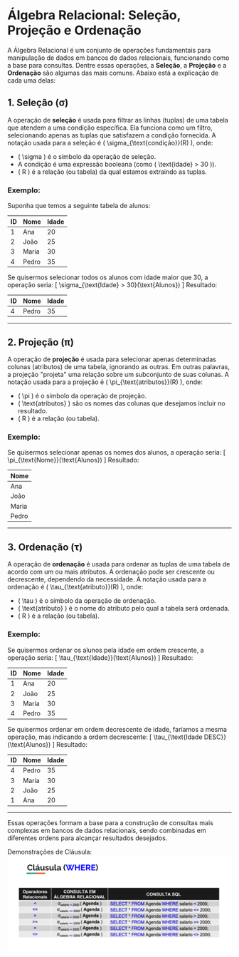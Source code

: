 # Álgebra Relacional: Seleção, Projeção e Ordenação

A Álgebra Relacional é um conjunto de operações fundamentais para manipulação de dados em bancos de dados relacionais, funcionando como a base para consultas. Dentre essas operações, a **Seleção**, a **Projeção** e a **Ordenação** são algumas das mais comuns. Abaixo está a explicação de cada uma delas:

## 1. Seleção (σ)

A operação de **seleção** é usada para filtrar as linhas (tuplas) de uma tabela que atendem a uma condição específica. Ela funciona como um filtro, selecionando apenas as tuplas que satisfazem a condição fornecida. A notação usada para a seleção é \( \sigma_{\text{condição}}(R) \), onde:
- \( \sigma \) é o símbolo da operação de seleção.
- A condição é uma expressão booleana (como \( \text{idade} > 30 \)).
- \( R \) é a relação (ou tabela) da qual estamos extraindo as tuplas.

### Exemplo:
Suponha que temos a seguinte tabela de alunos:

| ID  | Nome     | Idade |
| --- | -------- | ----- |
| 1   | Ana      | 20    |
| 2   | João     | 25    |
| 3   | Maria    | 30    |
| 4   | Pedro    | 35    |

Se quisermos selecionar todos os alunos com idade maior que 30, a operação seria:
\[
\sigma_{\text{Idade} > 30}(\text{Alunos})
\]
Resultado:

| ID  | Nome     | Idade |
| --- | -------- | ----- |
| 4   | Pedro    | 35    |

---

## 2. Projeção (π)

A operação de **projeção** é usada para selecionar apenas determinadas colunas (atributos) de uma tabela, ignorando as outras. Em outras palavras, a projeção "projeta" uma relação sobre um subconjunto de suas colunas. A notação usada para a projeção é \( \pi_{\text{atributos}}(R) \), onde:
- \( \pi \) é o símbolo da operação de projeção.
- \( \text{atributos} \) são os nomes das colunas que desejamos incluir no resultado.
- \( R \) é a relação (ou tabela).

### Exemplo:
Se quisermos selecionar apenas os nomes dos alunos, a operação seria:
\[
\pi_{\text{Nome}}(\text{Alunos})
\]
Resultado:

| Nome     |
| -------- |
| Ana      |
| João     |
| Maria    |
| Pedro    |

---

## 3. Ordenação (τ)

A operação de **ordenação** é usada para ordenar as tuplas de uma tabela de acordo com um ou mais atributos. A ordenação pode ser crescente ou decrescente, dependendo da necessidade. A notação usada para a ordenação é \( \tau_{\text{atributo}}(R) \), onde:
- \( \tau \) é o símbolo da operação de ordenação.
- \( \text{atributo} \) é o nome do atributo pelo qual a tabela será ordenada.
- \( R \) é a relação (ou tabela).

### Exemplo:
Se quisermos ordenar os alunos pela idade em ordem crescente, a operação seria:
\[
\tau_{\text{Idade}}(\text{Alunos})
\]
Resultado:

| ID  | Nome     | Idade |
| --- | -------- | ----- |
| 1   | Ana      | 20    |
| 2   | João     | 25    |
| 3   | Maria    | 30    |
| 4   | Pedro    | 35    |

Se quisermos ordenar em ordem decrescente de idade, faríamos a mesma operação, mas indicando a ordem decrescente:
\[
\tau_{\text{Idade DESC}}(\text{Alunos})
\]
Resultado:

| ID  | Nome     | Idade |
| --- | -------- | ----- |
| 4   | Pedro    | 35    |
| 3   | Maria    | 30    |
| 2   | João     | 25    |
| 1   | Ana      | 20    |

---

Essas operações formam a base para a construção de consultas mais complexas em bancos de dados relacionais, sendo combinadas em diferentes ordens para alcançar resultados desejados.

Demonstrações de Cláusula:
![ClausulaWHERE](/img/clausuraWHERE.png/)